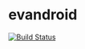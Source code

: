 # evandroid

[![Build Status](https://travis-ci.org/AlloVince/evandroid.svg?branch=feature%2Fgridview)](https://travis-ci.org/AlloVince/evandroid)
